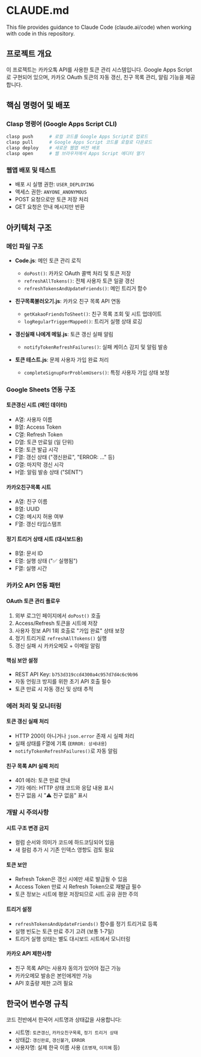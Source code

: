 # CLAUDE.md

This file provides guidance to Claude Code (claude.ai/code) when working with code in this repository.

## 프로젝트 개요

이 프로젝트는 카카오톡 API를 사용한 토큰 관리 시스템입니다. Google Apps Script로 구현되어 있으며, 카카오 OAuth 토큰의 자동 갱신, 친구 목록 관리, 알림 기능을 제공합니다.

## 핵심 명령어 및 배포

### Clasp 명령어 (Google Apps Script CLI)
```bash
clasp push      # 로컬 코드를 Google Apps Script로 업로드
clasp pull      # Google Apps Script 코드를 로컬로 다운로드
clasp deploy    # 새로운 웹앱 버전 배포
clasp open      # 웹 브라우저에서 Apps Script 에디터 열기
```

### 웹앱 배포 및 테스트
- 배포 시 실행 권한: `USER_DEPLOYING`
- 액세스 권한: `ANYONE_ANONYMOUS`
- POST 요청으로만 토큰 저장 처리
- GET 요청은 안내 메시지만 반환

## 아키텍처 구조

### 메인 파일 구조
- **Code.js**: 메인 토큰 관리 로직
  - `doPost()`: 카카오 OAuth 콜백 처리 및 토큰 저장
  - `refreshAllTokens()`: 전체 사용자 토큰 일괄 갱신
  - `refreshTokensAndUpdateFriends()`: 메인 트리거 함수

- **친구목록불러오기.js**: 카카오 친구 목록 API 연동
  - `getKakaoFriendsToSheet()`: 친구 목록 조회 및 시트 업데이트
  - `logRegularTriggerMapped()`: 트리거 실행 상태 로깅

- **갱신실패 나에게 메일.js**: 토큰 갱신 실패 알림
  - `notifyTokenRefreshFailures()`: 실패 케이스 감지 및 알림 발송

- **토큰 테스트.js**: 문제 사용자 가입 완료 처리
  - `completeSignupForProblemUsers()`: 특정 사용자 가입 상태 보정

### Google Sheets 연동 구조

#### 토큰갱신 시트 (메인 데이터)
- A열: 사용자 이름
- B열: Access Token
- C열: Refresh Token
- D열: 토큰 만료일 (일 단위)
- E열: 토큰 발급 시각
- F열: 갱신 상태 ("갱신완료", "ERROR: ..." 등)
- G열: 마지막 갱신 시각
- H열: 알림 발송 상태 ("SENT")

#### 카카오친구목록 시트
- A열: 친구 이름
- B열: UUID
- C열: 메시지 허용 여부
- F열: 갱신 타임스탬프

#### 정기 트리거 상태 시트 (대시보드용)
- B열: 문서 ID
- E열: 실행 상태 ("✅ 실행됨")
- F열: 실행 시간

### 카카오 API 연동 패턴

#### OAuth 토큰 관리 플로우
1. 외부 로그인 페이지에서 `doPost()` 호출
2. Access/Refresh 토큰을 시트에 저장
3. 사용자 정보 API 1회 호출로 "가입 완료" 상태 보장
4. 정기 트리거로 `refreshAllTokens()` 실행
5. 갱신 실패 시 카카오메모 + 이메일 알림

#### 핵심 보안 설정
- REST API Key: `b753d319ccd4300a4c957d7d4c6c9b96`
- 자동 언링크 방지를 위한 초기 API 호출 필수
- 토큰 만료 시 자동 갱신 및 상태 추적

### 에러 처리 및 모니터링

#### 토큰 갱신 실패 처리
- HTTP 200이 아니거나 `json.error` 존재 시 실패 처리
- 실패 상태를 F열에 기록 (`ERROR: 상세내용`)
- `notifyTokenRefreshFailures()`로 자동 알림

#### 친구 목록 API 실패 처리
- 401 에러: 토큰 만료 안내
- 기타 에러: HTTP 상태 코드와 응답 내용 표시
- 친구 없음 시 "⚠️ 친구 없음" 표시

### 개발 시 주의사항

#### 시트 구조 변경 금지
- 컬럼 순서와 의미가 코드에 하드코딩되어 있음
- 새 컬럼 추가 시 기존 인덱스 영향도 검토 필요

#### 토큰 보안
- Refresh Token은 갱신 시에만 새로 발급될 수 있음
- Access Token 만료 시 Refresh Token으로 재발급 필수
- 토큰 정보는 시트에 평문 저장되므로 시트 공유 권한 주의

#### 트리거 설정
- `refreshTokensAndUpdateFriends()` 함수를 정기 트리거로 등록
- 실행 빈도는 토큰 만료 주기 고려 (보통 1-7일)
- 트리거 실행 상태는 별도 대시보드 시트에서 모니터링

#### 카카오 API 제한사항
- 친구 목록 API는 사용자 동의가 있어야 접근 가능
- 카카오메모 발송은 본인에게만 가능
- API 호출량 제한 고려 필요

## 한국어 변수명 규칙

코드 전반에서 한국어 시트명과 상태값을 사용합니다:
- 시트명: `토큰갱신`, `카카오친구목록`, `정기 트리거 상태`
- 상태값: `갱신완료`, `갱신불가`, `ERROR`
- 사용자명: 실제 한국 이름 사용 (`조병재`, `이지혜` 등)